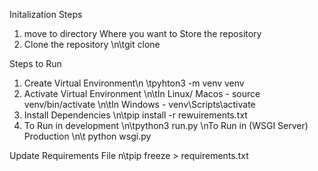 Initalization Steps
1. move to directory Where you want to Store the repository
2. Clone the repository
    \n\tgit clone <repoLink>


Steps to Run

1. Create Virtual Environment\n
    \tpyhton3 -m venv venv
2. Activate Virtual Environment
    \n\tIn Linux/ Macos - source venv/bin/activate
    \n\tIn Windows - venv\Scripts\activate
3. Install Dependencies
    \n\tpip install -r rewuirements.txt
4. To Run in development 
    \n\tpython3 run.py
    \nTo Run in (WSGI Server) Production
    \n\t python wsgi.py


Update Requirements File
 n\tpip freeze > requirements.txt

